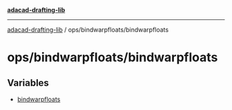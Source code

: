 [**adacad-drafting-lib**](../../../README.md)

***

[adacad-drafting-lib](../../../modules.md) / ops/bindwarpfloats/bindwarpfloats

# ops/bindwarpfloats/bindwarpfloats

## Variables

- [bindwarpfloats](variables/bindwarpfloats.md)
